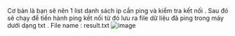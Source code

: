 Cơ bản là bạn sẽ nên 1 list danh sách ip cần ping và kiểm tra kết nối .
Sau đó sẽ chạy để tiến hành ping kết nối từ đó lưu ra file dữ liệu đã ping trong máy dưới dạng txt .
File name : result.txt
![image](https://github.com/user-attachments/assets/0bafd807-d9dd-4ac9-a911-d941e4ad3eb0)

